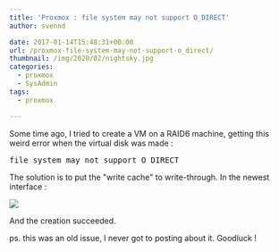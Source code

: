 ```yaml
---
title: 'Proxmox : file system may not support O_DIRECT'
author: svennd

date: 2017-01-14T15:48:31+00:00
url: /proxmox-file-system-may-not-support-o_direct/
thumbnail: /img/2020/02/nightsky.jpg
categories:
  - proxmox
  - SysAdmin
tags:
  - proxmox

---
```

Some time ago, I tried to create a VM on a RAID6 machine, getting this weird error when the virtual disk was made :

<pre>file system may not support O_DIRECT</pre>

The solution is to put the "write cache" to write-through. In the newest interface :

![](/img/2017/01/writethrough.png) 

And the creation succeeded.

ps. this was an old issue, I never got to posting about it. Goodluck !